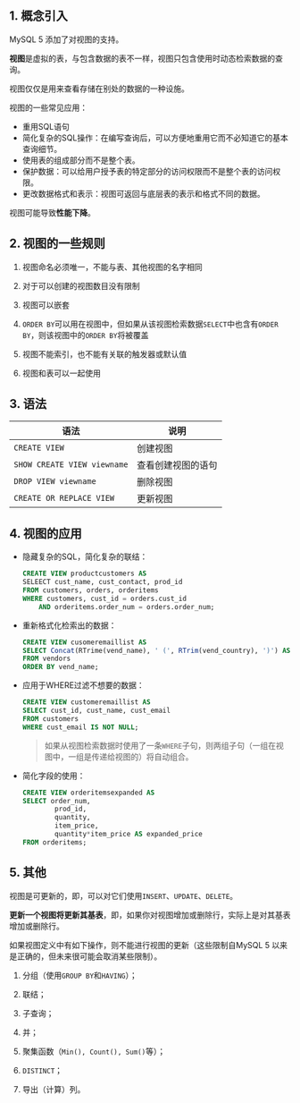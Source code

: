 ## 1. 概念引入

MySQL 5 添加了对视图的支持。

**视图**是虚拟的表，与包含数据的表不一样，视图只包含使用时动态检索数据的查询。

视图仅仅是用来查看存储在别处的数据的一种设施。

视图的一些常见应用：

- 重用SQL语句
- 简化复杂的SQL操作：在编写查询后，可以方便地重用它而不必知道它的基本查询细节。
- 使用表的组成部分而不是整个表。
- 保护数据：可以给用户授予表的特定部分的访问权限而不是整个表的访问权限。
- 更改数据格式和表示：视图可返回与底层表的表示和格式不同的数据。

视图可能导致**性能下降**。

## 2. 视图的一些规则

1. 视图命名必须唯一，不能与表、其他视图的名字相同
2. 对于可以创建的视图数目没有限制

3. 视图可以嵌套

4. `ORDER BY`可以用在视图中，但如果从该视图检索数据`SELECT`中也含有`ORDER BY`，则该视图中的`ORDER BY`将被覆盖

5. 视图不能索引，也不能有关联的触发器或默认值

6. 视图和表可以一起使用

## 3. 语法

| 语法                        | 说明               |
| --------------------------- | ------------------ |
| `CREATE VIEW`               | 创建视图           |
| `SHOW CREATE VIEW viewname` | 查看创建视图的语句 |
| `DROP VIEW viewname`        | 删除视图           |
| `CREATE OR REPLACE VIEW`    | 更新视图           |

## 4. 视图的应用

- 隐藏复杂的SQL，简化复杂的联结：

    ```sql
    CREATE VIEW productcustomers AS
    SELEECT cust_name, cust_contact, prod_id
    FROM customers, orders, orderitems
    WHERE customers, cust_id = orders.cust_id
        AND orderitems.order_num = orders.order_num;
    ```

- 重新格式化检索出的数据：

    ```sql
    CREATE VIEW cusomeremaillist AS
    SELECT Concat(RTrime(vend_name), ' (', RTrim(vend_country), ')') AS vend_title
    FROM vendors
    ORDER BY vend_name;
    ```

- 应用于WHERE过滤不想要的数据：

    ```sql
    CREATE VIEW customeremaillist AS
    SELECT cust_id, cust_name, cust_email
    FROM customers
    WHERE cust_email IS NOT NULL;
    ```
    
    > 如果从视图检索数据时使用了一条`WHERE`子句，则两组子句（一组在视图中，一组是传递给视图的）将自动组合。

- 简化字段的使用：

    ```SQL
    CREATE VIEW orderitemsexpanded AS
    SELECT order_num, 
            prod_id, 
            quantity, 
            item_price, 
            quantity*item_price AS expanded_price
    FROM orderitems;
    ```

## 5. 其他

视图是可更新的，即，可以对它们使用`INSERT`、`UPDATE`、`DELETE`。

**更新一个视图将更新其基表**，即，如果你对视图增加或删除行，实际上是对其基表增加或删除行。

如果视图定义中有如下操作，则不能进行视图的更新（这些限制自MySQL 5 以来是正确的，但未来很可能会取消某些限制）。

1. 分组（使用`GROUP BY`和`HAVING`）；

2. 联结；

3. 子查询；

4. 并；

5. 聚集函数（`Min(), Count(), Sum()`等）；

6. `DISTINCT`；

7. 导出（计算）列。


